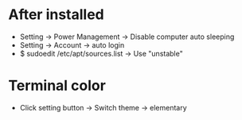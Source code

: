 After installed
=====
* Setting -> Power Management -> Disable computer auto sleeping
* Setting -> Account -> auto login
* $ sudoedit /etc/apt/sources.list -> Use "unstable"

Terminal color
=====
* Click setting button -> Switch theme -> elementary
